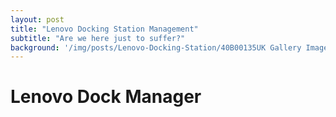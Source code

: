 ```yaml
---
layout: post
title: "Lenovo Docking Station Management"
subtitle: "Are we here just to suffer?"
background: '/img/posts/Lenovo-Docking-Station/40B00135UK Gallery Image 2.png'
---
```


# Lenovo Dock Manager